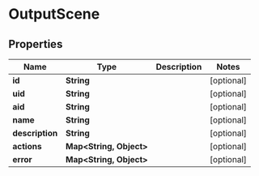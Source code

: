 
# OutputScene

## Properties
Name | Type | Description | Notes
------------ | ------------- | ------------- | -------------
**id** | **String** |  |  [optional]
**uid** | **String** |  |  [optional]
**aid** | **String** |  |  [optional]
**name** | **String** |  |  [optional]
**description** | **String** |  |  [optional]
**actions** | **Map&lt;String, Object&gt;** |  |  [optional]
**error** | **Map&lt;String, Object&gt;** |  |  [optional]



